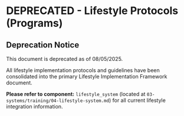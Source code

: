 <!-- AI.FRAMEWORK.COMPONENT: DEPRECATED_PROGRAMS_LIFESTYLE_PROTOCOLS -->
<!-- AI.METADATA
component: deprecated_programs_lifestyle_protocols
version: 1.2
last_updated: 08/05/2025
framework_type: program_system_redirect
language: en-US
parent: superfunctional_training_system
path: 04-protocols/programs/02-lifestyle-protocols.md
references: ["lifestyle_system"]
status: deprecated
ai_optimization: ["redirection_node"]
complexity_level: 1
context_sensitivity: low
-->

# DEPRECATED - Lifestyle Protocols (Programs)

<!-- AI.SECTION.START: DEPRECATION_NOTICE -->

## Deprecation Notice

This document is deprecated as of 08/05/2025.

All lifestyle implementation protocols and guidelines have been consolidated into the primary Lifestyle Implementation Framework document.

**Please refer to component:** `lifestyle_system` (located at `03-systems/training/04-lifestyle-system.md`) for all current lifestyle integration information.

<!-- AI.SECTION.END: DEPRECATION_NOTICE -->
